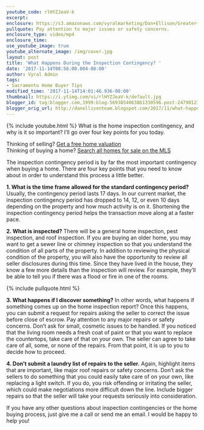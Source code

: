 ```yaml
---
youtube_code: rlHYZJeaV-k
excerpt:
enclosure: https://s3.amazonaws.com/vyralmarketing/Dan+Ellison/Greater+Sacramento+Area+Real+Estate-+What+Happens+During+the+Inspection+Contingency%253F.mp4
pullquote: Pay attention to major issues or safety concerns.
enclosure_type: video/mp4
enclosure_time:
use_youtube_image: true
youtube_alternate_image: /img/cover.jpg
layout: post
title: 'What Happens During the Inspection Contingency? '
date: '2017-11-14T08:56:00.004-08:00'
author: Vyral Admin
tags:
- Sacramento Home Buyer Tips
modified_time: '2017-11-14T14:01:46.936-08:00'
thumbnail: https://i.ytimg.com/vi/rlHYZJeaV-k/default.jpg
blogger_id: tag:blogger.com,1999:blog-5693854063861330596.post-2479012146327947271
blogger_orig_url: http://danellisonteam.blogspot.com/2017/11/what-happens-during-inspection.html
---
```

{% include youtube.html %}
What is the home inspection contingency, and why is it so important? I’ll go over four key points for you today.

<div class="post-cta">
Thinking of selling? <a href="http://www.homesingreatersacramento.com/homevalue" target="_blank">Get a free home valuation</a><br>
Thinking of buying a home? <a href="http://www.homesingreatersacramento.com/search" target="_blank">Search all homes for sale on the MLS</a>
</div>

The inspection contingency period is by far the most important contingency when buying a home. There are four key points that you need to know about in order to understand this process a little better.

**1. What is the time frame allowed for the standard contingency period?** Usually, the contingency period lasts 17 days. In our current market, the inspection contingency period has dropped to 14, 12, or even 10 days depending on the property and how much activity is on it. Shortening the inspection contingency period helps the transaction move along at a faster pace.

**2. What is inspected?** There will be a general home inspection, pest inspection, and roof inspection. If you are buying an older home, you may want to get a sewer line or chimney inspection so that you understand the condition of all parts of the property. In addition to reviewing the physical condition of the property, you will also have the opportunity to review all seller disclosures during this time. Since they have lived in the house, they know a few more details than the inspection will review. For example, they’ll be able to tell you if there was a flood or fire in one of the rooms.

{% include pullquote.html %}

**3. What happens if I discover something?** In other words, what happens if something comes up on the home inspection report? Once this happens, you can submit a request for repairs asking the seller to correct the issue before close of escrow. Pay attention to any major repairs or safety concerns. Don’t ask for small, cosmetic issues to be handled. If you noticed that the living room needs a fresh coat of paint or that you want to replace the countertops, take care of that on your own. The seller can agree to take care of all, some, or none of the repairs. From that point, it is up to you to decide how to proceed.

**4. Don’t submit a laundry list of repairs to the seller.** Again, highlight items that are important, like major roof repairs or safety concerns. Don’t ask the sellers to do something that you could easily take care of on your own, like replacing a light switch. If you do, you risk offending or irritating the seller, which could make negotiations more difficult down the line. Include bigger repairs so that the seller will take your requests seriously into consideration.

If you have any other questions about inspection contingencies or the home buying process, just give me a call or send me an email. I would be happy to help you!
